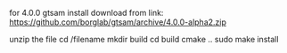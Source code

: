 for 4.0.0 gtsam install
download from link:
https://github.com/borglab/gtsam/archive/4.0.0-alpha2.zip

unzip the file
cd /filename
mkdir build
cd build
cmake ..
sudo make install
